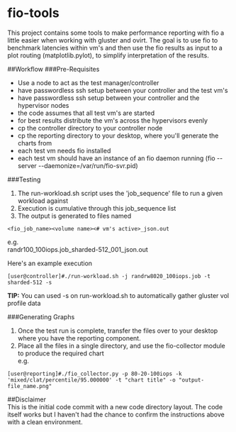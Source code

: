 # fio-tools
This project contains some tools to make performance reporting with fio a little easier when working with gluster and ovirt. The goal is to use fio to benchmark latencies within vm's and then use the fio results as input to a plot routing (matplotlib.pylot), to simplify interpretation of the results.  
  
##Workflow
###Pre-Requisites  
+ Use a node to act as the test manager/controller  
+ have passwordless ssh setup between your controller and the test vm's  
+ have passwordless ssh setup between your controller and the hypervisor nodes  
+ the code assumes that all test vm's are started 
+ for best results distribute the vm's across the hypervisors evenly
+ cp the controller directory to your controller node  
+ cp the reporting directory to your desktop, where you'll generate the charts from 
+ each test vm needs fio installed  
+ each test vm should have an instance of an fio daemon running  (fio --server --daemonize=/var/run/fio-svr.pid)  
  
###Testing  
1. The run-workload.sh script uses the 'job_sequence' file to run a given workload against  
2. Execution is cumulative through this job_sequence list  
3. The output is generated to files named 
```  
<fio_job_name><volume name><# vm's active>_json.out  
```  
e.g.  
randr100_100iops.job_sharded-512_001_json.out  
  
Here's an example execution  
```
[user@controller]#./run-workload.sh -j randrw8020_100iops.job -t sharded-512 -s  
```  

**TIP:** You can used -s on run-workload.sh to automatically gather gluster vol profile data  

###Generating Graphs  
1. Once the test run is complete, transfer the files over to your desktop where you have the reporting component.  
2. Place all the files in a single directory, and use the fio-collector module to produce the required chart  
e.g. 
``` 
[user@reporting]#./fio_collector.py -p 80-20-100iops -k 'mixed/clat/percentile/95.000000' -t "chart title" -o "output-file_name.png"  
```  
  
##Disclaimer  
This is the initial code commit with a new code directory layout. The code itself works but I haven't had the chance to confirm the instructions above with a clean environment.  
